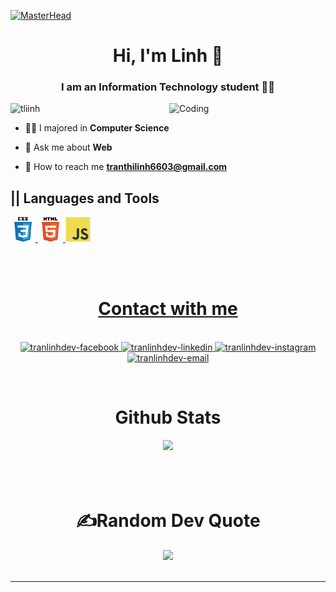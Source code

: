 [![MasterHead](https://developers.giphy.com/branch/master/static/api-512d36c09662682717108a38bbb5c57d.gif)](https://tliinh.io)

<h1 align="center">Hi, I'm Linh 👋</h1>
<h3 align="center">I am an Information Technology student 👩‍💻</h3>

<img align="right" alt="Coding" heigt ="50" width="250" src="https://www.pinterest.com/pin/914862418907544/"> 

<p align="left"> <img src="https://komarev.com/ghpvc/?username=tliinh&label=Profile%20views&color=0e75b6&style=flat" alt="tliinh" /> </p>
   
  
- 👩‍🎓 I majored in **Computer Science**

- 💬 Ask me about **Web**

- 📧 How to reach me **tranthilinh6603@gmail.com**
  




<h2 align="left"> || Languages and Tools</h2>
<p align="left">  <a href="https://www.w3schools.com/css/" target="_blank" rel="noreferrer"> <img src="https://raw.githubusercontent.com/devicons/devicon/master/icons/css3/css3-original-wordmark.svg" alt="css3" width="40" height="40"/>  <a href="https://www.w3.org/html/" target="_blank" rel="noreferrer"> <img src="https://raw.githubusercontent.com/devicons/devicon/master/icons/html5/html5-original-wordmark.svg" alt="html5" width="40" height="40"/> </a> <a  </a> 
<a href="https://www.javascript.com" target="_blank" rel="noreferrer"> <img src="https://raw.githubusercontent.com/devicons/devicon/master/icons/javascript/javascript-original.svg" alt="javascript" width="40" height="40"/></p>

</br> </br>

<h1 align="center">Contact with me </h1>
<br>
<!-- https://icons8.com -->
<div align="center">
 
  <a href="https://www.facebook.com/" target="blank">
    <img src="https://img.icons8.com/bubbles/100/000000/facebook-new.png" alt="tranlinhdev-facebook" />
  </a>
  <a href="https://www.linkedin.com/in/tr%E1%BA%A7n-linh-870458276/" target="blank">
    <img src="https://img.icons8.com/bubbles/100/000000/linkedin.png" alt="tranlinhdev-linkedin" />
  </a>
  <a href="https://www.instagram.com//" target="blank">
    <img src="https://img.icons8.com/bubbles/100/000000/instagram.png" alt="tranlinhdev-instagram" />
  </a>
  <a href="mailto:tranthilinh6603@gmail.com" target="top">
    <img src="https://img.icons8.com/bubbles/100/000000/apple-mail.png" alt="tranlinhdev-email" />
  </a>
</div>

  
  
</p>
  

</br>


<div align="center">
   
<h1>Github Stats</h1>
   <img src="https://github-readme-stats.vercel.app/api/top-langs?username=tliinh&theme=radical">
  
   
   </br> 
   </br>

  </br> 
  
</br> 
  
<h1> ✍️Random Dev Quote </h1>  
   <img src="https://quotes-github-readme.vercel.app/api?type=horizontal&theme=radical">
   </div>


</br>





---


